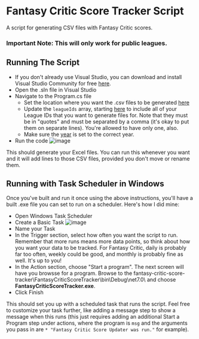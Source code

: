 # Fantasy Critic Score Tracker Script
A script for generating CSV files with Fantasy Critic scores. 

### Important Note: This will only work for public leagues.

## Running The Script

- If you don't already use Visual Studio, you can download and install Visual Studio Community for free [here](https://visualstudio.microsoft.com/vs/community/).
- Open the .sln file in Visual Studio
- Navigate to the Program.cs file
    - Set the location where you want the .csv files to be generated [here](/FantasyCriticScoreTracker/Program.cs#L12)
    - Update the `leagueIds` array, starting [here](/FantasyCriticScoreTracker/Program.cs#L18C13-L18C23) to include all of your League IDs that you want to generate files for. Note that they must be in "quotes" and must be separated by a comma (it's okay to put them on separate lines). You're allowed to have only one, also.
    - Make sure the [year](/FantasyCriticScoreTracker/Program.cs#L24) is set to the correct year.
- Run the code ![image](https://github.com/rarDevelopment/fantasy-critic-score-tracker/assets/4060573/bf5df97d-a480-4a26-8aef-f1b9466fae27)

This should generate your Excel files. You can run this whenever you want and it will add lines to those CSV files, provided you don't move or rename them.

## Running with Task Scheduler in Windows

Once you've built and run it once using the above instructions, you'll have a built .exe file you can set to run on a scheduler. Here's how I did mine:

- Open Windows Task Scheduler
- Create a Basic Task ![image](https://github.com/rarDevelopment/fantasy-critic-score-tracker/assets/4060573/24d71257-8b83-492f-846d-646cbe5673f3)
- Name your Task
- In the Trigger section, select how often you want the script to run. Remember that more runs means more data points, so think about how you want your data to be tracked. For Fantasy Critic, daily is probably far too often, weekly could be good, and monthly is probably fine as well. It's up to you!
- In the Action section, choose "Start a program". The next screen will have you browsse for a program. Browse to the fantasy-critic-score-tracker\FantasyCriticScoreTracker\bin\Debug\net7.0\ and choose **FantasyCriticScoreTracker.exe**.
- Click Finish

This should set you up with a scheduled task that runs the script. Feel free to customize your task further, like adding a message step to show a message when this runs (this just requires adding an additional Start a Program step under actions, where the program is `msg` and the arguments you pass in are `* "Fantasy Critic Score Updater was run."` for example).


